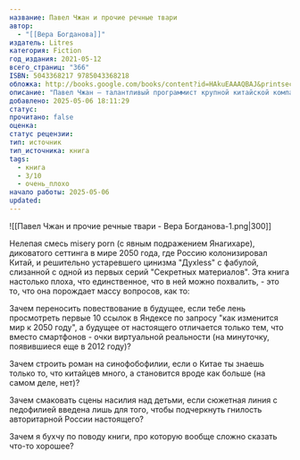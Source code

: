 ```yaml
---
название: Павел Чжан и прочие речные твари
автор:
  - "[[Вера Богданова]]"
издатель: Litres
категория: Fiction
год_издания: 2021-05-12
всего_страниц: "366"
ISBN: 5043368217 9785043368218
обложка: http://books.google.com/books/content?id=HAkuEAAAQBAJ&printsec=frontcover&img=1&zoom=1&edge=curl&source=gbs_api
описание: "Павел Чжан – талантливый программист крупной китайской компании в Москве. Бывший детдомовец, он упорно идёт к цели: перебраться из стремительно колонизирующейся России в метрополию, Китай, – и не испытывает угрызений совести, даже когда узнаёт, что его новый проект лежит в основе будущей государственной чипизации людей.Но однажды, во время волонтёрской поездки в детдом, Чжан встречает человека, который много лет назад сломал ему жизнь – и избежал наказания. Воспоминания пробуждают в Павле тьму, которой он и сам боится...«Павел Чжан и прочие речные твари» – роман о травме и её последствиях, о нравственном выборе, о справедливости – и относительности этого понятия, о китайских и славянских мифических чудовищах – и о чудовищах реальных, из плоти и крови.Содержит нецензурную брань!"
добавлено: 2025-05-06 18:11:29
статус: 
прочитано: false
оценка: 
статус рецензии: 
тип: источник
тип_источника: книга
tags:
  - книга
  - 3/10
  - очень_плохо
начало работы: 2025-05-06
updated:
---
```


![[Павел Чжан и прочие речные твари - Вера Богданова-1.png|300]]

Нелепая смесь misery porn (с явным подражением Янагихаре), диковатого сеттинга в мире 2050 года, где Россию колонизировал Китай, и решительно устаревшего цинизма "Духless" с фабулой, слизанной с одной из первых серий "Секретных материалов". Эта книга настолько плоха, что единственное, что в ней можно похвалить, - это то, что она порождает массу вопросов, как то:

Зачем переносить повествование в будущее, если тебе лень просмотреть первые 10 ссылок в Яндексе по запросу "как изменится мир к 2050 году", а будущее от настоящего отличается только тем, что вместо смартфонов - очки виртуальной реальности (на минуточку, появившиеся еще в 2012 году)?

Зачем строить роман на синофобофилии, если о Китае ты знаешь только то, что китайцев много, а становится вроде как больше (на самом деле, нет)? 

Зачем смаковать сцены насилия над детьми, если сюжетная линия с педофилией введена лишь для того, чтобы подчеркнуть гнилость авторитарной России настоящего? 

Зачем я бухчу по поводу книги, про которую вообще сложно сказать что-то хорошее?